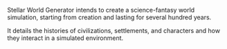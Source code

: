 Stellar World Generator intends to create a science-fantasy world simulation, starting from creation and lasting for several hundred years. 

It details the histories of civilizations, settlements, and characters and how they interact in a simulated environment. 
